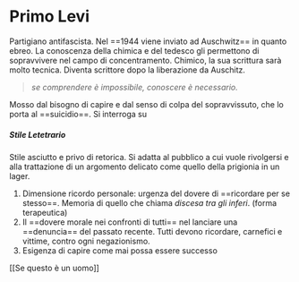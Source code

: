 # Primo Levi 


Partigiano antifascista. Nel ==1944 viene inviato ad Auschwitz== in quanto ebreo. La conoscenza della chimica e del tedesco gli permettono di sopravvivere nel campo di concentramento. 
Chimico, la sua scrittura sarà molto tecnica. Diventa scrittore dopo la liberazione da Auschitz. 
> _se comprendere è impossibile, conoscere è necessario._

Mosso dal bisogno di capire e dal senso di colpa del sopravvissuto, che lo porta al ==suicidio==. 
Si interroga su 


##### Stile Letetrario 
Stile asciutto e privo di retorica. Si adatta al pubblico a cui vuole rivolgersi e alla trattazione di un argomento delicato come quello della prigionia in un lager. 

1. Dimensione ricordo personale: urgenza del dovere di ==ricordare per se stesso==. Memoria di quello che chiama *discesa tra gli inferi*. (forma terapeutica)
2. Il ==dovere morale nei confronti di tutti== nel lanciare una ==denuncia== del passato recente. Tutti devono ricordare, carnefici e vittime, contro ogni negazionismo. 
3. Esigenza di capire come mai possa essere successo

[[Se questo è un uomo]]